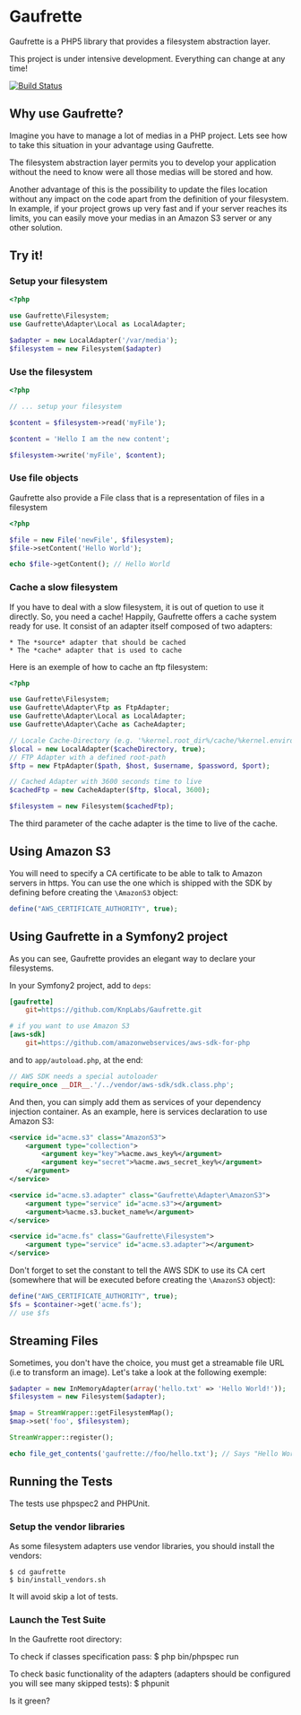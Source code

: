 Gaufrette
=========

Gaufrette is a PHP5 library that provides a filesystem abstraction layer.

This project is under intensive development. Everything can change at any time!

[![Build Status](https://secure.travis-ci.org/KnpLabs/Gaufrette.png)](http://travis-ci.org/KnpLabs/Gaufrette)

Why use Gaufrette?
------------------

Imagine you have to manage a lot of medias in a PHP project. Lets see how to
take this situation in your advantage using Gaufrette.

The filesystem abstraction layer permits you to develop your application without
the need to know were all those medias will be stored and how.

Another advantage of this is the possibility to update the files location
without any impact on the code apart from the definition of your filesystem.
In example, if your project grows up very fast and if your server reaches its
limits, you can easily move your medias in an Amazon S3 server or any other
solution.

Try it!
-------

### Setup your filesystem

```php
<?php

use Gaufrette\Filesystem;
use Gaufrette\Adapter\Local as LocalAdapter;

$adapter = new LocalAdapter('/var/media');
$filesystem = new Filesystem($adapter)
```

### Use the filesystem

```php
<?php

// ... setup your filesystem

$content = $filesystem->read('myFile');

$content = 'Hello I am the new content';

$filesystem->write('myFile', $content);
```

### Use file objects

Gaufrette also provide a File class that is a representation of files in a filesystem

```php
<?php

$file = new File('newFile', $filesystem);
$file->setContent('Hello World');

echo $file->getContent(); // Hello World
```

### Cache a slow filesystem

If you have to deal with a slow filesystem, it is out of quetion to use it directly.
So, you need a cache! Happily, Gaufrette offers a cache system ready for use.
It consist of an adapter itself composed of two adapters:

    * The *source* adapter that should be cached
    * The *cache* adapter that is used to cache

Here is an exemple of how to cache an ftp filesystem:

```php
<?php

use Gaufrette\Filesystem;
use Gaufrette\Adapter\Ftp as FtpAdapter;
use Gaufrette\Adapter\Local as LocalAdapter;
use Gaufrette\Adapter\Cache as CacheAdapter;

// Locale Cache-Directory (e.g. '%kernel.root_dir%/cache/%kernel.environment%/filesystem') with create = true
$local = new LocalAdapter($cacheDirectory, true);
// FTP Adapter with a defined root-path
$ftp = new FtpAdapter($path, $host, $username, $password, $port);

// Cached Adapter with 3600 seconds time to live
$cachedFtp = new CacheAdapter($ftp, $local, 3600);

$filesystem = new Filesystem($cachedFtp);
```

The third parameter of the cache adapter is the time to live of the cache.

Using Amazon S3
---------------
You will need to specify a CA certificate to be able to talk to Amazon servers
in https. You can use the one which is shipped with the SDK by defining before
creating the ``\AmazonS3`` object:

```php
define("AWS_CERTIFICATE_AUTHORITY", true);
```

Using Gaufrette in a Symfony2 project
-------------------------------------

As you can see, Gaufrette provides an elegant way to declare your filesystems.

In your Symfony2 project, add to ``deps``:

```ini
[gaufrette]
    git=https://github.com/KnpLabs/Gaufrette.git

# if you want to use Amazon S3
[aws-sdk]
    git=https://github.com/amazonwebservices/aws-sdk-for-php
```

and to ``app/autoload.php``, at the end:

```php
// AWS SDK needs a special autoloader
require_once __DIR__.'/../vendor/aws-sdk/sdk.class.php';
```

And then, you can simply add them as services of your dependency injection container.
As an example, here is services declaration to use Amazon S3:

```xml
<service id="acme.s3" class="AmazonS3">
    <argument type="collection">
        <argument key="key">%acme.aws_key%</argument>
        <argument key="secret">%acme.aws_secret_key%</argument>
    </argument>
</service>

<service id="acme.s3.adapter" class="Gaufrette\Adapter\AmazonS3">
    <argument type="service" id="acme.s3"></argument>
    <argument>%acme.s3.bucket_name%</argument>
</service>

<service id="acme.fs" class="Gaufrette\Filesystem">
    <argument type="service" id="acme.s3.adapter"></argument>
</service>
```

Don't forget to set the constant to tell the AWS SDK to use its CA cert (somewhere
that will be executed before creating the ``\AmazonS3`` object):
```php
define("AWS_CERTIFICATE_AUTHORITY", true);
$fs = $container->get('acme.fs');
// use $fs
```

Streaming Files
---------------

Sometimes, you don't have the choice, you must get a streamable file URL (i.e
to transform an image). Let's take a look at the following exemple:

```php
$adapter = new InMemoryAdapter(array('hello.txt' => 'Hello World!'));
$filesystem = new Filesystem($adapter);

$map = StreamWrapper::getFilesystemMap();
$map->set('foo', $filesystem);

StreamWrapper::register();

echo file_get_contents('gaufrette://foo/hello.txt'); // Says "Hello World!"
```

Running the Tests
-----------------

The tests use phpspec2 and PHPUnit.

### Setup the vendor libraries

As some filesystem adapters use vendor libraries, you should install the vendors:

    $ cd gaufrette
    $ bin/install_vendors.sh

It will avoid skip a lot of tests.

### Launch the Test Suite

In the Gaufrette root directory:

To check if classes specification pass:
    $ php bin/phpspec run

To check basic functionality of the adapters (adapters should be configured you will see many skipped tests):
    $ phpunit

Is it green?
